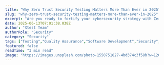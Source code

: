 ```yaml
---
title: "Why Zero Trust Security Testing Matters More Than Ever in 2025"
slug: "why-zero-trust-security-testing-matters-more-than-ever-in-2025"
excerpt: "Are you ready to fortify your cybersecurity strategy with Zero Trust Security Testing? Discover how this revolutionary approach can enhance your data protection, mitigate potential risks, and safeguard your organization. Click to learn how to implement Zero Trust Security and stay ahead of cyber threats, today!"
date: 2025-06-13T07:01:38.038Z
author: "Xtest Team"
authorRole: "Security"
category: "Security"
tags: ["Testing","Quality Assurance","Software Development","Security","Vulnerability"]
featured: false
readTime: "3 min read"
image: "https://images.unsplash.com/photo-1550751827-4bd374c3f58b?w=1200&h=600&fit=crop"
---
```


